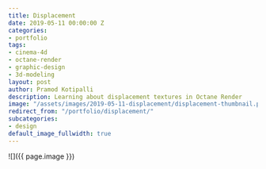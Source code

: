 ```yaml
---
title: Displacement
date: 2019-05-11 00:00:00 Z
categories:
- portfolio
tags:
- cinema-4d
- octane-render
- graphic-design
- 3d-modeling
layout: post
author: Pramod Kotipalli
description: Learning about displacement textures in Octane Render
image: "/assets/images/2019-05-11-displacement/displacement-thumbnail.png"
redirect_from: "/portfolio/displacement/"
subcategories:
- design
default_image_fullwidth: true
---
```


![]({{ page.image }})
